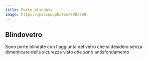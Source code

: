 ```yaml
---
title: Porte blindate
image: https://picsum.photos/200/300
---
```


## Blindovetro
Sono porte blindate con l'aggiunta del vetro che si desidera senza dimenticare della sicurezza visto che sono antisfondamento